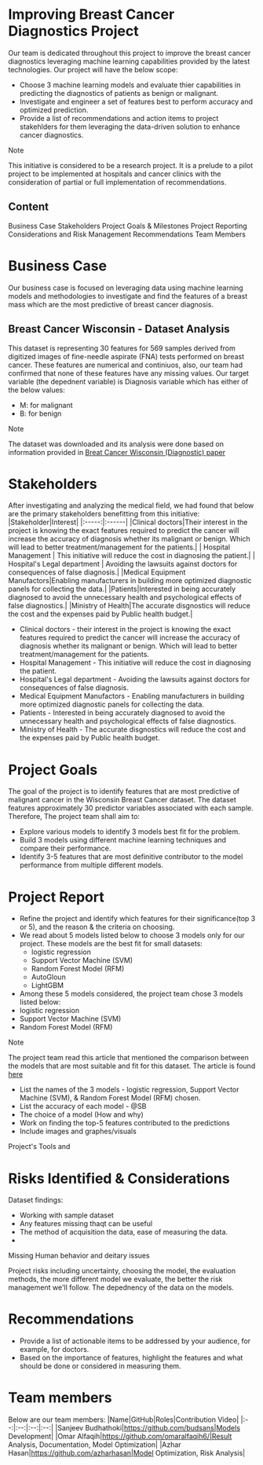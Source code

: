 # Improving Breast Cancer Diagnostics Project

Our team is dedicated throughout this project to improve the breast cancer diagnostics leveraging machine learning capabilities provided by the latest technologies. 
Our project will have the below scope:
- Choose 3 machine learning models and evaluate thier capabilities in predicting the diagnostics of patients as benign or malignant.
- Investigate and engineer a set of features best to perform accuracy and optimized prediction.
- Provide a list of recommendations and action items to project stakehlders for them leveraging the data-driven solution to enhance cancer diagnostics.

> [!NOTE]
> This initiative is considered to be a research project. It is a prelude to a pilot project to be implemented at hospitals and cancer clinics with the consideration of partial or full implementation of recommendations.

## Content

Business Case
Stakeholders
Project Goals & Milestones
Project Reporting
Considerations and Risk Management
Recommendations
Team Members




# Business Case
Our business case is focused on leveraging data using machine learning models and methodologies to investigate and find the features of a breast mass which are the most predictive of breast cancer diagnosis.

## Breast Cancer Wisconsin - Dataset Analysis
This dataset is representing 30 features for 569 samples derived from digitized images of fine-needle aspirate (FNA) tests performed on breast cancer. These features are numerical and continiuos, also, our team had confirmed that none of these features have any missing values.
Our target variable (the depednent variable) is Diagnosis variable which has either of the below values:
- M: for malignant
- B: for benign

> [!NOTE]
> The dataset was downloaded and its analysis were done based on information provided in [Breat Cancer Wisconsin (Diagnostic) paper](https://archive.ics.uci.edu/dataset/17/breast+cancer+wisconsin+diagnostic)

# Stakeholders
After investigating and analyzing the medical field, we had found that below are the primary stakeholders benefitting from this initiative:
|Stakeholder|Interest|
|:-----:|:------|
|Clinical doctors|Their interest in the project is knowing the exact features required to predict the cancer will increase the accuracy of diagnosis whether its malignant or benign. Which will lead to better treatment/management for the patients.|
| Hospital Management | This initiative will reduce the cost in diagnosing the patient.|
| Hospital's Legal department | Avoiding the lawsuits against doctors for consequences of false diagnosis.|
|Medical Equipment Manufactors|Enabling manufacturers in building more optimized diagnostic panels for collecting the data.|
|Patients|Interested in being accurately diagnosed to avoid the unnecessary health and psychological effects of false diagnostics.|
|Ministry of Health|The accurate disgnostics will reduce the cost and the expenses paid by Public health budget.|

- Clinical doctors - their interest in the project is knowing the exact features required to predict the cancer will increase the accuracy of diagnosis whether its malignant or benign. Which will lead to better treatment/management for the patients. 
- Hospital Management - This initiative will reduce the cost in diagnosing the patient. 
- Hospital's Legal department - Avoiding the lawsuits against doctors for consequences of false diagnosis.
- Medical Equipment Manufactors - Enabling manufacturers in building more optimized diagnostic panels for collecting the data.
- Patients - Interested in being accurately diagnosed to avoid the unnecessary health and psychological effects of false diagnostics.
- Ministry of Health - The accurate disgnostics will reduce the cost and the expenses paid by Public health budget.


# Project Goals
The goal of the project is to identify features that are most predictive of malignant cancer in the Wisconsin Breast Cancer dataset. The dataset features approximately 30 predictor variables associated with each sample. Therefore, The project team shall aim to: 
 - Explore various models to identify 3 models best fit for the problem.
 - Build 3 models using different machine learning techniques and compare their performance.
 - Identify 3-5 features that are most definitive contributor to the model performance from multiple different models.

# Project Report
- Refine the project and identify which features for their significance(top 3 or 5), and the reason & the criteria on choosing.
- We read about 5 models listed below to choose 3 models only for our project. These models are the best fit for small datasets:
  - logistic regression
  - Support Vector Machine (SVM)
  - Random Forest Model (RFM)
  - AutoGloun
  - LightGBM
- Among these 5 models considered, the project team chose 3 models listed below:
 - logistic regression
 - Support Vector Machine (SVM)
 - Random Forest Model (RFM)

> [!NOTE]
> The project team read this article that mentioned the comparison between the models that are most suitable and fit for this dataset. The article is found [here](https://www.data-cowboys.com/blog/which-machine-learning-classifiers-are-best-for-small-datasets)

- List the names of the 3 models - logistic regression, Support Vector Machine (SVM),  & Random Forest Model (RFM) chosen.
- List the accuracy of each model - @SB
- The choice of a model (How and why)
- Work on finding the top-5 features contributed to the predictions
- Include images and graphes/visuals

Project's Tools and 

# Risks Identified & Considerations
Dataset findings:
- Working with sample dataset
- Any features missing thaqt can be useful
- The method of acquisition the data, ease of measuring the data. 
- 
Missing Human behavior and deitary issues

Project risks including uncertainty, choosing the model, the evaluation methods, the more different model we evaluate, the better the risk management we'll follow. 
The depednency of the data on the models.

# Recommendations
- Provide a list of actionable items to be addressed by your audience, for example, for doctors.
- Based on the importance of features, highlight the features and what should be done or considered in measuring them.

# Team members
Below are our team members:
|Name|GitHub|Roles|Contribution Video|
|:--:|:--:|:--:|:--:|
|Sanjeev Budhathoki|https://github.com/budsans|Models Development|
|Omar Alfaqih|https://github.com/omaralfaqih6/|Result Analysis, Documentation, Model Optimization|
|Azhar Hasan|https://github.com/azharhasan|Model Optimization, Risk Analysis|